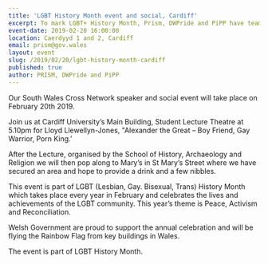 ```yaml
---
title: 'LGBT History Month event and social, Cardiff'
excerpt: To mark LGBT+ History Month, Prism, DWPride and PiPP have teamed up to hold and LGBT History Month event and social
event-date: 2019-02-20 16:00:00
location: Caerdyyd 1 and 2, Cardiff
email: prism@gov.wales
layout: event
slug: /2019/02/20/lgbt-history-month-cardiff
published: true
author: PRISM, DWPride and PiPP
---
```


Our South Wales Cross Network speaker and social event will take place on February 20th 2019.

Join us at Cardiff University’s Main Building, Student Lecture Theatre at 5.10pm for Lloyd Llewellyn-Jones, "Alexander the Great – Boy Friend, Gay Warrior, Porn King.’

After the Lecture, organised by the School of History, Archaeology and Religion we will then pop along to Mary’s in St Mary’s Street where we have secured an area and hope to provide a drink and a few nibbles.

This event is part of LGBT (Lesbian, Gay. Bisexual, Trans) History Month  which takes place every year in February and celebrates the lives and achievements of the LGBT community. This year’s theme is Peace, Activism and Reconciliation.

Welsh Government are proud to support the annual celebration and will be flying the Rainbow Flag from key buildings in Wales.

The event is part of LGBT History Month.

